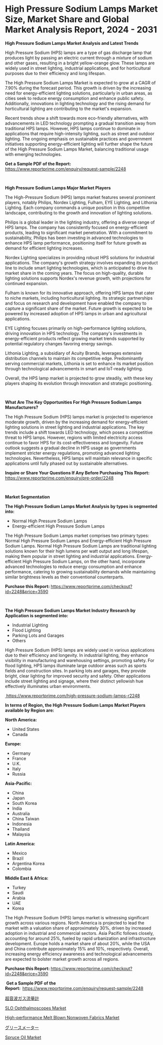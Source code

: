 <p><h1>High Pressure Sodium Lamps Market Size, Market Share and Global Market Analysis Report, 2024 - 2031</h1></p><p><strong>High Pressure Sodium Lamps Market Analysis and Latest Trends</strong></p>
<p><p>High Pressure Sodium (HPS) lamps are a type of gas discharge lamp that produces light by passing an electric current through a mixture of sodium and other gases, resulting in a bright yellow-orange glow. These lamps are widely used in street lighting, industrial applications, and for horticultural purposes due to their efficiency and long lifespan.</p><p>The High Pressure Sodium Lamps Market is expected to grow at a CAGR of 7.90% during the forecast period. This growth is driven by the increasing need for energy-efficient lighting solutions, particularly in urban areas, as cities seek to reduce energy consumption and enhance public safety. Additionally, innovations in lighting technology and the rising demand for horticultural lighting are contributing to the market's expansion.</p><p>Recent trends show a shift towards more eco-friendly alternatives, with advancements in LED technology prompting a gradual transition away from traditional HPS lamps. However, HPS lamps continue to dominate in applications that require high-intensity lighting, such as street and outdoor lighting. The ongoing emphasis on sustainable practices and government initiatives supporting energy-efficient lighting will further shape the future of the High Pressure Sodium Lamps Market, balancing traditional usage with emerging technologies.</p></p>
<p><strong>Get a Sample PDF of the Report:&nbsp;</strong> <a href="https://www.reportprime.com/enquiry/request-sample/2248">https://www.reportprime.com/enquiry/request-sample/2248</a></p>
<p>&nbsp;</p>
<p><strong>High Pressure Sodium Lamps Major Market Players</strong></p>
<p><p>The High-Pressure Sodium (HPS) lamps market features several prominent players, notably Philips, Nordex Lighting, Fulham, EYE Lighting, and Lithonia Lighting. Each company commands a unique position in this competitive landscape, contributing to the growth and innovation of lighting solutions.</p><p>Philips is a global leader in the lighting industry, offering a diverse range of HPS lamps. The company has consistently focused on energy-efficient products, leading to significant market penetration. With a commitment to sustainability, Philips has been investing in advanced technologies to enhance HPS lamp performance, positioning itself for future growth as demand for efficient lighting increases.</p><p>Nordex Lighting specializes in providing robust HPS solutions for industrial applications. The company's growth strategy involves expanding its product line to include smart lighting technologies, which is anticipated to drive its market share in the coming years. The focus on high-quality, durable lighting solutions supports Nordex's revenue growth, with projections for continued expansion.</p><p>Fulham is known for its innovative approach, offering HPS lamps that cater to niche markets, including horticultural lighting. Its strategic partnerships and focus on research and development have enabled the company to capture a significant share of the market. Future growth is expected to be powered by increased adoption of HPS lamps in urban and agricultural applications.</p><p>EYE Lighting focuses primarily on high-performance lighting solutions, driving innovation in HPS technology. The company's investments in energy-efficient products reflect growing market trends supported by potential regulatory changes favoring energy savings.</p><p>Lithonia Lighting, a subsidiary of Acuity Brands, leverages extensive distribution channels to maintain its competitive edge. Predominantly serving commercial markets, Lithonia is set to enhance its market position through technological advancements in smart and IoT-ready lighting.</p><p>Overall, the HPS lamp market is projected to grow steadily, with these key players shaping its evolution through innovation and strategic positioning.</p></p>
<p>&nbsp;</p>
<p><strong>What Are The Key Opportunities For High Pressure Sodium Lamps Manufacturers?</strong></p>
<p><p>The High Pressure Sodium (HPS) lamps market is projected to experience moderate growth, driven by the increasing demand for energy-efficient lighting solutions in street lighting and industrial applications. The key trends include a shift towards LED technology, which poses a competitive threat to HPS lamps. However, regions with limited electricity access continue to favor HPS for its cost-effectiveness and longevity. Future outlook suggests a gradual decline in HPS usage as governments implement stricter energy regulations, promoting advanced lighting technologies. Nevertheless, HPS lamps will maintain relevance in specific applications until fully phased out by sustainable alternatives.</p></p>
<p><strong>Inquire or Share Your Questions If Any Before Purchasing This Report:</strong> <a href="https://www.reportprime.com/enquiry/pre-order/2248">https://www.reportprime.com/enquiry/pre-order/2248</a></p>
<p>&nbsp;</p>
<p><strong>Market Segmentation</strong></p>
<p><strong>The High Pressure Sodium Lamps Market Analysis by types is segmented into:</strong></p>
<p><ul><li>Normal High Pressure Sodium Lamps</li><li>Energy-efficient High Pressure Sodium Lamps</li></ul></p>
<p><p>The High Pressure Sodium Lamps market comprises two primary types: Normal High Pressure Sodium Lamps and Energy-efficient High Pressure Sodium Lamps. Normal High Pressure Sodium Lamps are traditional lighting solutions known for their high lumens per watt output and long lifespan, making them popular in street lighting and industrial applications. Energy-efficient High Pressure Sodium Lamps, on the other hand, incorporate advanced technologies to reduce energy consumption and enhance performance, catering to growing sustainability demands while maintaining similar brightness levels as their conventional counterparts.</p></p>
<p><strong>Purchase this Report:&nbsp;</strong><a href="https://www.reportprime.com/checkout?id=2248&price=3590">https://www.reportprime.com/checkout?id=2248&price=3590</a></p>
<p>&nbsp;</p>
<p><strong>The High Pressure Sodium Lamps Market Industry Research by Application is segmented into:</strong></p>
<p><ul><li>Industrial Lighting</li><li>Flood Lighting</li><li>Parking Lots and Garages</li><li>Others</li></ul></p>
<p><p>High Pressure Sodium (HPS) lamps are widely used in various applications due to their efficiency and longevity. In industrial lighting, they enhance visibility in manufacturing and warehousing settings, promoting safety. For flood lighting, HPS lamps illuminate large outdoor areas such as sports fields and construction sites. In parking lots and garages, they provide bright, clear lighting for improved security and safety. Other applications include street lighting and signage, where their distinct yellowish hue effectively illuminates urban environments.</p></p>
<p><a href="https://www.reportprime.com/high-pressure-sodium-lamps-r2248">&nbsp;https://www.reportprime.com/high-pressure-sodium-lamps-r2248</a></p>
<p><strong>In terms of Region, the High Pressure Sodium Lamps Market Players available by Region are:</strong></p>
<p>
    <p> <strong> North America: </strong>
        <ul>
            <li>United States</li>
            <li>Canada</li>
        </ul>
        </p> 
    <p> <strong> Europe: </strong>
        <ul>
            <li>Germany</li>
            <li>France</li>
            <li>U.K.</li>
            <li>Italy</li>
            <li>Russia</li>
        </ul>
        </p> 
    <p> <strong> Asia-Pacific: </strong>
        <ul>
            <li>China</li>
            <li>Japan</li>
            <li>South Korea</li>
            <li>India</li>
            <li>Australia</li>
            <li>China Taiwan</li>
            <li>Indonesia</li>
            <li>Thailand</li>
            <li>Malaysia</li>
        </ul>
        </p> 
    <p> <strong> Latin America: </strong>
        <ul>
            <li>Mexico</li>
            <li>Brazil</li>
            <li>Argentina Korea</li>
            <li>Colombia</li>
        </ul>
        </p> 
    <p> <strong> Middle East & Africa: </strong>
        <ul>
            <li>Turkey</li>
            <li>Saudi</li>
            <li>Arabia</li>
            <li>UAE</li>
            <li>Korea</li>
        </ul>
    </p>
    </p>
<p><p>The High Pressure Sodium (HPS) lamps market is witnessing significant growth across various regions. North America is projected to lead the market with a valuation share of approximately 30%, driven by increased adoption in industrial and commercial sectors. Asia Pacific follows closely, accounting for around 25%, fueled by rapid urbanization and infrastructure development. Europe holds a market share of about 20%, while the USA and China contribute approximately 15% and 10%, respectively. Overall, increasing energy efficiency awareness and technological advancements are expected to bolster market growth across all regions.</p></p>
<p><strong>Purchase this Report: </strong><a href="https://www.reportprime.com/checkout?id=2248&price=3590">https://www.reportprime.com/checkout?id=2248&price=3590</a></p>
<p>&nbsp;<strong>Get a Sample PDF of the Report:&nbsp;&nbsp;</strong><a href="https://www.reportprime.com/enquiry/request-sample/2248">https://www.reportprime.com/enquiry/request-sample/2248</a></p>
<p><strong></strong></p>
<p><p><a href="https://medium.com/@melliestracke2023/%E3%82%B0%E3%83%AD%E3%83%BC%E3%83%90%E3%83%AB%E8%B6%85%E9%9F%B3%E6%B3%A2%E3%82%AC%E3%82%B9%E6%B5%81%E9%87%8F%E8%A8%88%E5%B8%82%E5%A0%B4-%E3%83%88%E3%83%AC%E3%83%B3%E3%83%89-%E4%BA%88%E6%B8%AC-%E5%8F%8A%E3%81%B3%E5%B8%82%E5%A0%B4%E6%88%A6%E7%95%A5%E5%88%86%E6%9E%90-2024-2031-34d71aaf6419">超音波ガス流量計</a></p><p><a href="https://issuu.com/reportprime-2/docs/slo-ophthalmoscopes-market-size-203_87f2fc4bff069d">SLO Ophthalmoscopes Market</a></p><p><a href="https://medium.com/@cukilcantik89/analyzing-high-performance-melt-blown-nonwoven-fabrics-market-dynamics-and-growth-drivers-and-553f79b1aa83">High-performance Melt Blown Nonwoven Fabrics Market</a></p><p><a href="https://medium.com/@melliestracke2023/%E3%82%B0%E3%83%AA%E3%83%BC%E3%82%B9%E3%83%A1%E3%83%BC%E3%82%BF%E3%83%BC%E3%83%9E%E3%83%BC%E3%82%B1%E3%83%83%E3%83%88-%E5%B8%82%E5%A0%B4%E3%82%BB%E3%82%B0%E3%83%A1%E3%83%B3%E3%83%86%E3%83%BC%E3%82%B7%E3%83%A7%E3%83%B3-%E5%9C%B0%E7%90%86%E7%9A%84%E5%9C%B0%E5%9F%9F-2031%E5%B9%B4%E3%81%BE%E3%81%A7%E3%81%AE%E5%B8%82%E5%A0%B4%E4%BA%88%E6%B8%AC-dd444e1ae85c?postPublishedType=initial">グリースメーター</a></p><p><a href="https://www.linkedin.com/pulse/spruce-oil-market-size-share-analysis-growth-trends-forecast-vwtpc?trackingId=HsudpXt3RUqyKVtrJo9e5Q%3D%3D">Spruce Oil Market</a></p></p>